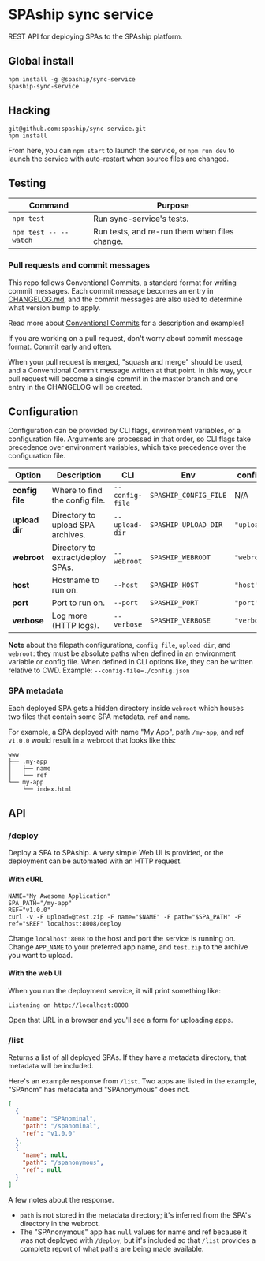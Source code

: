 # SPAship sync service

REST API for deploying SPAs to the SPAship platform.

## Global install

```
npm install -g @spaship/sync-service
spaship-sync-service
```

## Hacking

```
git@github.com:spaship/sync-service.git
npm install
```

From here, you can `npm start` to launch the service, or `npm run dev` to launch the service with auto-restart when source files are changed.

## Testing

| Command               | Purpose                                       |
| --------------------- | --------------------------------------------- |
| `npm test`            | Run sync-service's tests.                     |
| `npm test -- --watch` | Run tests, and re-run them when files change. |

### Pull requests and commit messages

This repo follows Conventional Commits, a standard format for writing commit messages. Each commit message becomes an entry in [CHANGELOG.md](./CHANGELOG.md), and the commit messages are also used to determine what version bump to apply.

Read more about [Conventional Commits](https://www.conventionalcommits.org) for a description and examples!

If you are working on a pull request, don't worry about commit message format. Commit early and often.

When your pull request is merged, "squash and merge" should be used, and a Conventional Commit message written at that point. In this way, your pull request will become a single commit in the master branch and one entry in the CHANGELOG will be created.

## Configuration

Configuration can be provided by CLI flags, environment variables, or a configuration file. Arguments are processed in that order, so CLI flags take precedence over environment variables, which take precedence over the configuration file.

| Option          | Description                       | CLI             | Env                   | config.json    | Default                |
| --------------- | --------------------------------- | --------------- | --------------------- | -------------- | ---------------------- |
| **config file** | Where to find the config file.    | `--config-file` | `SPASHIP_CONFIG_FILE` | N/A            | none                   |
| **upload dir**  | Directory to upload SPA archives. | `--upload-dir`  | `SPASHIP_UPLOAD_DIR`  | `"upload_dir"` | `/tmp/spaship_uploads` |
| **webroot**     | Directory to extract/deploy SPAs. | `--webroot`     | `SPASHIP_WEBROOT`     | `"webroot"`    | `/var/www`             |
| **host**        | Hostname to run on.               | `--host`        | `SPASHIP_HOST`        | `"host"`       | `localhost`            |
| **port**        | Port to run on.                   | `--port`        | `SPASHIP_PORT`        | `"port"`       | `8008`                 |
| **verbose**     | Log more (HTTP logs).             | `--verbose`     | `SPASHIP_VERBOSE`     | `"verbose"`    | `false`                |

**Note** about the filepath configurations, `config file`, `upload dir`, and `webroot`: they must be absolute paths when defined in an environment variable or config file. When defined in CLI options like, they can be written relative to CWD. Example: `--config-file=./config.json`

### SPA metadata

Each deployed SPA gets a hidden directory inside `webroot` which houses two files that contain some SPA metadata, `ref` and `name`.

For example, a SPA deployed with name "My App", path `/my-app`, and ref `v1.0.0` would result in a webroot that looks like this:

```
www
├── .my-app
│   ├── name
│   └── ref
└── my-app
    └── index.html
```

## API

### /deploy

Deploy a SPA to SPAship. A very simple Web UI is provided, or the deployment can be automated with an HTTP request.

#### With cURL

```
NAME="My Awesome Application"
SPA_PATH="/my-app"
REF="v1.0.0"
curl -v -F upload=@test.zip -F name="$NAME" -F path="$SPA_PATH" -F ref="$REF" localhost:8008/deploy
```

Change `localhost:8008` to the host and port the service is running on. Change `APP_NAME` to your preferred app name, and `test.zip` to the archive you want to upload.

#### With the web UI

When you run the deployment service, it will print something like:

`Listening on http://localhost:8008`

Open that URL in a browser and you'll see a form for uploading apps.

### /list

Returns a list of all deployed SPAs. If they have a metadata directory, that metadata will be included.

Here's an example response from `/list`. Two apps are listed in the example, "SPAnom" has metadata and "SPAnonymous" does not.

```json
[
  {
    "name": "SPAnominal",
    "path": "/spanominal",
    "ref": "v1.0.0"
  },
  {
    "name": null,
    "path": "/spanonymous",
    "ref": null
  }
]
```

A few notes about the response.

- `path` is not stored in the metadata directory; it's inferred from the SPA's directory in the webroot.
- The "SPAnonymous" app has `null` values for name and ref because it was not deployed with `/deploy`, but it's included so that `/list` provides a complete report of what paths are being made available.
